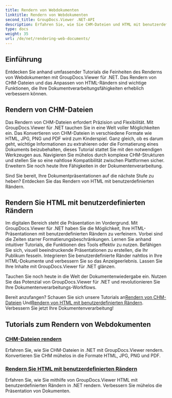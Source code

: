 ```yaml
---
title: Rendern von Webdokumenten
linktitle: Rendern von Webdokumenten
second_title: GroupDocs.Viewer .NET-API
description: Erfahren Sie, wie Sie CHM-Dateien und HTML mit benutzerdefinierten Rändern in .NET mithilfe von GroupDocs.Viewer rendern. Konvertieren Sie CHM nahtlos in die Formate HTML, JPG, PNG und PDF.
type: docs
weight: 35
url: /de/net/rendering-web-documents/
---
```

## Einführung

Entdecken Sie anhand umfassender Tutorials die Feinheiten des Renderns von Webdokumenten mit GroupDocs.Viewer für .NET. Das Rendern von CHM-Dateien und das Anpassen von HTML-Rändern sind wichtige Funktionen, die Ihre Dokumentverarbeitungsfähigkeiten erheblich verbessern können.

## Rendern von CHM-Dateien

Das Rendern von CHM-Dateien erfordert Präzision und Flexibilität. Mit GroupDocs.Viewer für .NET tauchen Sie in eine Welt voller Möglichkeiten ein. Das Konvertieren von CHM-Dateien in verschiedene Formate wie HTML, JPG, PNG und PDF wird zum Kinderspiel. Ganz gleich, ob es darum geht, wichtige Informationen zu extrahieren oder die Formatierung eines Dokuments beizubehalten, dieses Tutorial stattet Sie mit den notwendigen Werkzeugen aus. Navigieren Sie mühelos durch komplexe CHM-Strukturen und stellen Sie so eine nahtlose Kompatibilität zwischen Plattformen sicher. Erweitern Sie noch heute Ihre Fähigkeiten in der Dokumentenverarbeitung.

Sind Sie bereit, Ihre Dokumentpräsentationen auf die nächste Stufe zu heben? Entdecken Sie das Rendern von HTML mit benutzerdefinierten Rändern.

## Rendern Sie HTML mit benutzerdefinierten Rändern

Im digitalen Bereich steht die Präsentation im Vordergrund. Mit GroupDocs.Viewer für .NET haben Sie die Möglichkeit, Ihre HTML-Präsentationen mit benutzerdefinierten Rändern zu verfeinern. Vorbei sind die Zeiten starrer Formatierungsbeschränkungen. Lernen Sie anhand intuitiver Tutorials, die Funktionen des Tools effektiv zu nutzen. Befähigen Sie sich, visuell beeindruckende Präsentationen zu erstellen, die Ihr Publikum fesseln. Integrieren Sie benutzerdefinierte Ränder nahtlos in Ihre HTML-Dokumente und verbessern Sie so das Anzeigeerlebnis. Lassen Sie Ihre Inhalte mit GroupDocs.Viewer für .NET glänzen.

Tauchen Sie noch heute in die Welt der Dokumentenwiedergabe ein. Nutzen Sie das Potenzial von GroupDocs.Viewer für .NET und revolutionieren Sie Ihre Dokumentenverarbeitungs-Workflows.

 Bereit anzufangen? Schauen Sie sich unsere Tutorials an[Rendern von CHM-Dateien](./render-chm/) Und[Rendern von HTML mit benutzerdefinierten Rändern](./render-html-margins/). Verbessern Sie jetzt Ihre Dokumentenverarbeitung!
## Tutorials zum Rendern von Webdokumenten
### [CHM-Dateien rendern](./render-chm/)
Erfahren Sie, wie Sie CHM-Dateien in .NET mit GroupDocs.Viewer rendern. Konvertieren Sie CHM mühelos in die Formate HTML, JPG, PNG und PDF.
### [Rendern Sie HTML mit benutzerdefinierten Rändern](./render-html-margins/)
Erfahren Sie, wie Sie mithilfe von GroupDocs.Viewer HTML mit benutzerdefinierten Rändern in .NET rendern. Verbessern Sie mühelos die Präsentation von Dokumenten.